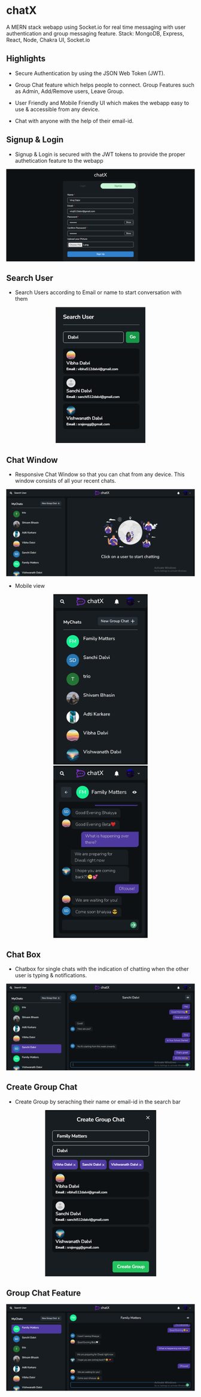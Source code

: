 # chatX

A MERN stack webapp using Socket.io for real time messaging with user authentication and group messaging feature. Stack: MongoDB, Express, React, Node, Chakra UI, Socket.io

## Highlights

- Secure Authentication by using the JSON Web Token (JWT).

- Group Chat feature which helps people to connect. Group Features such as Admin, Add/Remove users, Leave Group.

- User Friendly and Mobile Friendly UI which makes the webapp easy to use & accessible from any device.

- Chat with anyone with the help of their email-id.

## Signup & Login

- Signup & Login is secured with the JWT tokens to provide the proper authetication feature to the webapp

<img src="Project Screenshots/Signup.png">

## Search User

- Search Users according to Email or name to start conversation with them

<p align="center">
<img src="Project Screenshots/SearchUser.png">
</p>

## Chat Window

- Responsive Chat Window so that you can chat from any device. This window consists of all your recent chats.

<img src="Project Screenshots/ChatWindow.png">

- Mobile view

<p align="center">
<img src="Project Screenshots/m1.jpeg" width="50%">
<img src="Project Screenshots/m2.jpeg" width="50%">
</p>

## Chat Box

- Chatbox for single chats with the indication of chatting when the other user is typing & notifications.

<img src="Project Screenshots/ChatBox.png">

## Create Group Chat

- Create Group by seraching their name or email-id in the search bar

<p align="center">
<img src="Project Screenshots/CreateGroup.png">
</p>

## Group Chat Feature

<img src="Project Screenshots/GroupChat.png">

